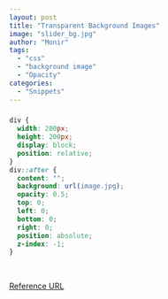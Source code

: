 ```yaml
---
layout: post
title: "Transparent Background Images"
image: "slider_bg.jpg"
author: "Monir"
tags:
  - "css"
  - "background image"
  - "Opacity"
categories:
  - "Snippets"
---
```


### 

```css
div {
  width: 200px;
  height: 200px;
  display: block;
  position: relative;
}
div::after {
  content: "";
  background: url(image.jpg);
  opacity: 0.5;
  top: 0;
  left: 0;
  bottom: 0;
  right: 0;
  position: absolute;
  z-index: -1;   
}
```
​

[Reference URL](http://nicolasgallagher.com/css-background-image-hacks/demo/opacity.html)
